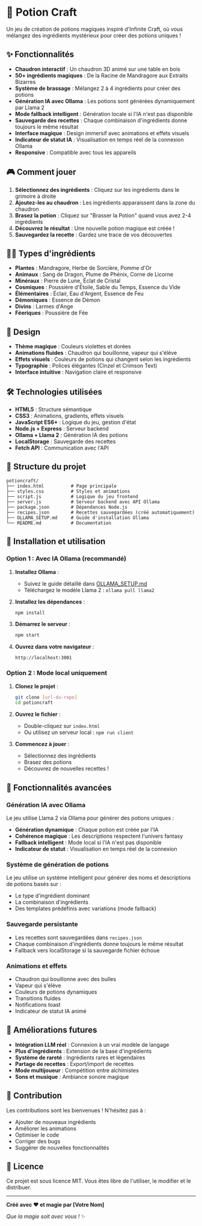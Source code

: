 # 🧪 Potion Craft

Un jeu de création de potions magiques inspiré d'Infinite Craft, où vous mélangez des ingrédients mystérieux pour créer des potions uniques !

## ✨ Fonctionnalités

- **Chaudron interactif** : Un chaudron 3D animé sur une table en bois
- **50+ ingrédients magiques** : De la Racine de Mandragore aux Extraits Bizarres
- **Système de brassage** : Mélangez 2 à 4 ingrédients pour créer des potions
- **Génération IA avec Ollama** : Les potions sont générées dynamiquement par Llama 2
- **Mode fallback intelligent** : Génération locale si l'IA n'est pas disponible
- **Sauvegarde des recettes** : Chaque combinaison d'ingrédients donne toujours le même résultat
- **Interface magique** : Design immersif avec animations et effets visuels
- **Indicateur de statut IA** : Visualisation en temps réel de la connexion Ollama
- **Responsive** : Compatible avec tous les appareils

## 🎮 Comment jouer

1. **Sélectionnez des ingrédients** : Cliquez sur les ingrédients dans le grimoire à droite
2. **Ajoutez-les au chaudron** : Les ingrédients apparaissent dans la zone du chaudron
3. **Brasez la potion** : Cliquez sur "Brasser la Potion" quand vous avez 2-4 ingrédients
4. **Découvrez le résultat** : Une nouvelle potion magique est créée !
5. **Sauvegardez la recette** : Gardez une trace de vos découvertes

## 🧙‍♀️ Types d'ingrédients

- **Plantes** : Mandragore, Herbe de Sorcière, Pomme d'Or
- **Animaux** : Sang de Dragon, Plume de Phénix, Corne de Licorne
- **Minéraux** : Pierre de Lune, Éclat de Cristal
- **Cosmiques** : Poussière d'Étoile, Sable du Temps, Essence du Vide
- **Élémentaires** : Éclair, Eau d'Argent, Essence de Feu
- **Démoniques** : Essence de Démon
- **Divins** : Larmes d'Ange
- **Féeriques** : Poussière de Fée

## 🎨 Design

- **Thème magique** : Couleurs violettes et dorées
- **Animations fluides** : Chaudron qui bouillonne, vapeur qui s'élève
- **Effets visuels** : Couleurs de potions qui changent selon les ingrédients
- **Typographie** : Polices élégantes (Cinzel et Crimson Text)
- **Interface intuitive** : Navigation claire et responsive

## 🛠️ Technologies utilisées

- **HTML5** : Structure sémantique
- **CSS3** : Animations, gradients, effets visuels
- **JavaScript ES6+** : Logique du jeu, gestion d'état
- **Node.js + Express** : Serveur backend
- **Ollama + Llama 2** : Génération IA des potions
- **LocalStorage** : Sauvegarde des recettes
- **Fetch API** : Communication avec l'API

## 📁 Structure du projet

```
potioncraft/
├── index.html          # Page principale
├── styles.css          # Styles et animations
├── script.js           # Logique du jeu frontend
├── server.js           # Serveur backend avec API Ollama
├── package.json        # Dépendances Node.js
├── recipes.json        # Recettes sauvegardées (créé automatiquement)
├── OLLAMA_SETUP.md     # Guide d'installation Ollama
└── README.md           # Documentation
```

## 🚀 Installation et utilisation

### Option 1 : Avec IA Ollama (recommandé)

1. **Installez Ollama** :
   - Suivez le guide détaillé dans [OLLAMA_SETUP.md](OLLAMA_SETUP.md)
   - Téléchargez le modèle Llama 2 : `ollama pull llama2`

2. **Installez les dépendances** :
   ```bash
   npm install
   ```

3. **Démarrez le serveur** :
   ```bash
   npm start
   ```

4. **Ouvrez dans votre navigateur** :
   ```
   http://localhost:3001
   ```

### Option 2 : Mode local uniquement

1. **Clonez le projet** :
   ```bash
   git clone [url-du-repo]
   cd potioncraft
   ```

2. **Ouvrez le fichier** :
   - Double-cliquez sur `index.html`
   - Ou utilisez un serveur local : `npm run client`

3. **Commencez à jouer** :
   - Sélectionnez des ingrédients
   - Brasez des potions
   - Découvrez de nouvelles recettes !

## 🔮 Fonctionnalités avancées

### Génération IA avec Ollama

Le jeu utilise Llama 2 via Ollama pour générer des potions uniques :
- **Génération dynamique** : Chaque potion est créée par l'IA
- **Cohérence magique** : Les descriptions respectent l'univers fantasy
- **Fallback intelligent** : Mode local si l'IA n'est pas disponible
- **Indicateur de statut** : Visualisation en temps réel de la connexion

### Système de génération de potions

Le jeu utilise un système intelligent pour générer des noms et descriptions de potions basés sur :
- Le type d'ingrédient dominant
- La combinaison d'ingrédients
- Des templates prédéfinis avec variations (mode fallback)

### Sauvegarde persistante

- Les recettes sont sauvegardées dans `recipes.json`
- Chaque combinaison d'ingrédients donne toujours le même résultat
- Fallback vers localStorage si la sauvegarde fichier échoue

### Animations et effets

- Chaudron qui bouillonne avec des bulles
- Vapeur qui s'élève
- Couleurs de potions dynamiques
- Transitions fluides
- Notifications toast
- Indicateur de statut IA animé

## 🎯 Améliorations futures

- **Intégration LLM réel** : Connexion à un vrai modèle de langage
- **Plus d'ingrédients** : Extension de la base d'ingrédients
- **Système de rareté** : Ingrédients rares et légendaires
- **Partage de recettes** : Export/import de recettes
- **Mode multijoueur** : Compétition entre alchimistes
- **Sons et musique** : Ambiance sonore magique

## 🤝 Contribution

Les contributions sont les bienvenues ! N'hésitez pas à :
- Ajouter de nouveaux ingrédients
- Améliorer les animations
- Optimiser le code
- Corriger des bugs
- Suggérer de nouvelles fonctionnalités

## 📄 Licence

Ce projet est sous licence MIT. Vous êtes libre de l'utiliser, le modifier et le distribuer.

---

**Créé avec ❤️ et magie par [Votre Nom]**

*Que la magie soit avec vous !* ✨ 